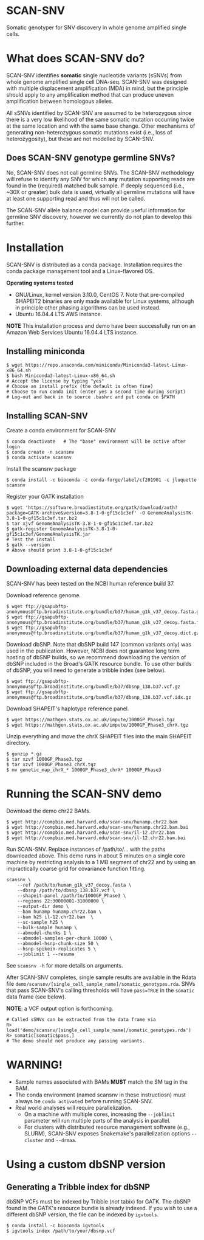 # SCAN-SNV
Somatic genotyper for SNV discovery in whole genome amplified single cells.

# What does SCAN-SNV do?
SCAN-SNV identifies **somatic** single nucleotide variants (sSNVs) from whole genome amplified single
cell DNA-seq. SCAN-SNV was designed with multiple displacement amplification (MDA) in mind, but the
principle should apply to any amplification method that can produce uneven amplification between
homologous alleles.

All sSNVs identified by SCAN-SNV are assumed to be heterozygous since there is a very low likelihood
of the same somatic mutation occurring twice at the same location and with the same base change.
Other mechanisms of generating non-heterozygous somatic mutations exist (i.e., loss of heterozygosity),
but these are not modelled by SCAN-SNV.

## Does SCAN-SNV genotype germline SNVs?
No, SCAN-SNV does not call germline SNVs. The SCAN-SNV methodology will refuse to identify any SNV
for which **any** mutation supporting reads are found in the (required) matched bulk sample. If deeply
sequenced (i.e., ~30X or greater) bulk data is used, virtually all germline mutations will have at
least one supporting read and thus will not be called.

The SCAN-SNV allele balance model can provide useful information for germline SNV discovery, however
we currently do not plan to develop this further.

# Installation
SCAN-SNV is distributed as a conda package. Installation requires the conda
package management tool and a Linux-flavored OS.

**Operating systems tested**
* GNU/Linux, kernel version 3.10.0, CentOS 7. Note that pre-compiled SHAPEIT2 binaries are only made available for Linux systems, although in principle other phasing algorithms can be used instead.
* Ubuntu 16.04.4 LTS AWS instance.


**NOTE** This installation process and demo have been successfully run on
an Amazon Web Services Ubuntu 16.04.4 LTS instance.

## Installing miniconda
```
$ wget https://repo.anaconda.com/miniconda/Miniconda3-latest-Linux-x86_64.sh
$ bash Miniconda3-latest-Linux-x86_64.sh
# Accept the license by typing "yes"
# Choose an install prefix (the default is often fine)
# Choose to run conda init (enter yes a second time during script)
# Log-out and back in to source .bashrc and put conda on $PATH
```

## Installing SCAN-SNV
Create a conda environment for SCAN-SNV
```
$ conda deactivate   # The "base" environment will be active after login
$ conda create -n scansnv
$ conda activate scansnv
```
Install the scansnv package
```
$ conda install -c bioconda -c conda-forge/label/cf201901 -c jluquette scansnv
```
Register your GATK installation
```
$ wget 'https://software.broadinstitute.org/gatk/download/auth?package=GATK-archive&version=3.8-1-0-gf15c1c3ef' -O GenomeAnalysisTK-3.8-1-0-gf15c1c3ef.tar.bz2
$ tar xjvf GenomeAnalysisTK-3.8-1-0-gf15c1c3ef.tar.bz2
$ gatk-register GenomeAnalysisTK-3.8-1-0-gf15c1c3ef/GenomeAnalysisTK.jar
# Test the install
$ gatk --version
# Above should print 3.8-1-0-gf15c1c3ef
```

## Downloading external data dependencies
SCAN-SNV has been tested on the NCBI human reference build 37.

Download reference genome.
```
$ wget ftp://gsapubftp-anonymous@ftp.broadinstitute.org/bundle/b37/human_g1k_v37_decoy.fasta.gz
$ wget ftp://gsapubftp-anonymous@ftp.broadinstitute.org/bundle/b37/human_g1k_v37_decoy.fasta.fai.gz
$ wget ftp://gsapubftp-anonymous@ftp.broadinstitute.org/bundle/b37/human_g1k_v37_decoy.dict.gz
```

Download dbSNP. Note that dbSNP build 147 (common variants only) was used in
the publication. However, NCBI
does not guarantee long term hosting of dbSNP builds, so we recommend
downloading the version of dbSNP included in the Broad's GATK resource
bundle. To use other builds of dbSNP, you will need to generate a tribble
index (see below).
```
$ wget ftp://gsapubftp-anonymous@ftp.broadinstitute.org/bundle/b37/dbsnp_138.b37.vcf.gz
$ wget ftp://gsapubftp-anonymous@ftp.broadinstitute.org/bundle/b37/dbsnp_138.b37.vcf.idx.gz
```

Download SHAPEIT's haplotype reference panel.
```
$ wget https://mathgen.stats.ox.ac.uk/impute/1000GP_Phase3.tgz
$ wget https://mathgen.stats.ox.ac.uk/impute/1000GP_Phase3_chrX.tgz
```

Unzip everything and move the chrX SHAPEIT files into the main SHAPEIT
directory.
```
$ gunzip *.gz
$ tar xzvf 1000GP_Phase3.tgz
$ tar xzvf 1000GP_Phase3_chrX.tgz
$ mv genetic_map_chrX_* 1000GP_Phase3_chrX* 1000GP_Phase3
```

# Running the SCAN-SNV demo
Download the demo chr22 BAMs.
```
$ wget http://compbio.med.harvard.edu/scan-snv/hunamp.chr22.bam
$ wget http://compbio.med.harvard.edu/scan-snv/hunamp.chr22.bam.bai
$ wget http://compbio.med.harvard.edu/scan-snv/il-12.chr22.bam
$ wget http://compbio.med.harvard.edu/scan-snv/il-12.chr22.bam.bai
```

Run SCAN-SNV. Replace instances of /path/to/... with the paths
downloaded above. This demo runs in about 5 minutes on a single core
machine by restricting analysis to a 1 MB segment of chr22 and by
using an impractically coarse grid for covariance function fitting.
```
scansnv \
    --ref /path/to/human_g1k_v37_decoy.fasta \
    --dbsnp /path/to/dbsnp_138.b37.vcf \
    --shapeit-panel /path/to/1000GP_Phase3 \
    --regions 22:30000001-31000000 \
    --output-dir demo \
    --bam hunamp hunamp.chr22.bam \
    --bam h25 il-12.chr22.bam  \
    --sc-sample h25 \
    --bulk-sample hunamp \
    --abmodel-chunks 1 \
    --abmodel-samples-per-chunk 10000 \
    --abmodel-hsnp-chunk-size 50 \
    --hsnp-spikein-replicates 5 \
    --joblimit 1 --resume
```

See `scansnv -h` for more details on arguments.

After SCAN-SNV completes, single sample results are available in the
Rdata file `demo/scansnv/[single_cell_sample_name]/somatic_genotypes.rda`.
SNVs that pass SCAN-SNV's calling thresholds will have `pass=TRUE` in the
`somatic` data frame (see below).

**NOTE**: a VCF output option is forthcoming.
```
# Called sSNVs can be extracted from the data frame via
R> load('demo/scansnv/[single_cell_sample_name]/somatic_genotypes.rda')
R> somatic[somatic$pass,]
# The demo should not produce any passing variants.
```

# WARNING!
* Sample names associated with BAMs **MUST** match the SM tag in the BAM.
* The conda environment (named scansnv in these instructiosn) must always
  be `conda activate`d before running SCAN-SNV.
* Real world analyses will require parallelization.
    * On a machine with multiple cores, increasing the `--joblimit` parameter
      will run multiple parts of the analysis in parallel.
    * For clusters with distributed resource management software (e.g., SLURM),
      SCAN-SNV exposes Snakemake's parallelization options
      `--cluster` and `--drmaa`.


# Using a custom dbSNP version
## Generating a Tribble index for dbSNP
dbSNP VCFs must be indexed by Tribble (*not* tabix) for GATK. The dbSNP
found in the GATK's resource bundle is already indexed. If you wish to use
a different dbSNP version, the file can be indexed by `igvtools`.

```
$ conda install -c bioconda igvtools
$ igvtools index /path/to/your/dbsnp.vcf
```
